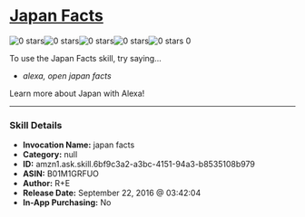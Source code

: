 # [Japan Facts](http://alexa.amazon.com/#skills/amzn1.ask.skill.6bf9c3a2-a3bc-4151-94a3-b8535108b979)
![0 stars](../../images/ic_star_border_black_18dp_1x.png)![0 stars](../../images/ic_star_border_black_18dp_1x.png)![0 stars](../../images/ic_star_border_black_18dp_1x.png)![0 stars](../../images/ic_star_border_black_18dp_1x.png)![0 stars](../../images/ic_star_border_black_18dp_1x.png) 0

To use the Japan Facts skill, try saying...

* *alexa, open japan facts*

Learn more about Japan with Alexa!

***

### Skill Details

* **Invocation Name:** japan facts
* **Category:** null
* **ID:** amzn1.ask.skill.6bf9c3a2-a3bc-4151-94a3-b8535108b979
* **ASIN:** B01M1GRFUO
* **Author:** R+E
* **Release Date:** September 22, 2016 @ 03:42:04
* **In-App Purchasing:** No
